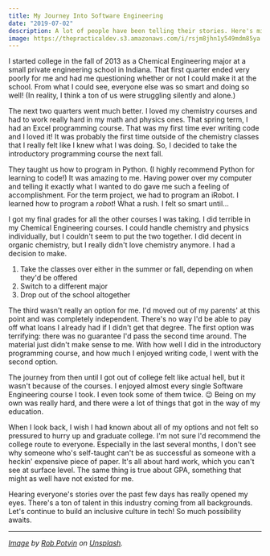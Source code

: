 ```yaml
---
title: My Journey Into Software Engineering
date: "2019-07-02"
description: A lot of people have been telling their stories. Here's mine.
image: https://thepracticaldev.s3.amazonaws.com/i/rsjm8jhn1y549mdm85ya.jpg
---
```


I started college in the fall of 2013 as a Chemical Engineering major at a small private engineering school in Indiana. That first quarter ended very poorly for me and had me questioning whether or not I could make it at the school. From what I could see, everyone else was so smart and doing so well! (In reality, I think a ton of us were struggling silently and alone.)

The next two quarters went much better. I loved my chemistry courses and had to work really hard in my math and physics ones. That spring term, I had an Excel programming course. That was my first time ever writing code and I loved it! It was probably the first time outside of the chemistry classes that I really felt like I knew what I was doing. So, I decided to take the introductory programming course the next fall.

They taught us how to program in Python. (I highly recommend Python for learning to code!) It was amazing to me. Having power over my computer and telling it exactly what I wanted to do gave me such a feeling of accomplishment. For the term project, we had to program an iRobot. I learned how to program a _robot_! What a rush. I felt so smart until...

I got my final grades for all the other courses I was taking. I did terrible in my Chemical Engineering courses. I could handle chemistry and physics individually, but I couldn't seem to put the two together. I did decent in organic chemistry, but I really didn't love chemistry anymore. I had a decision to make.

1. Take the classes over either in the summer or fall, depending on when they'd be offered
2. Switch to a different major
3. Drop out of the school altogether

The third wasn't really an option for me. I'd moved out of my parents' at this point and was completely independent. There's no way I'd be able to pay off what loans I already had if I didn't get that degree. The first option was terrifying: there was no guarantee I'd pass the second time around. The material just didn't make sense to me. With how well I did in the introductory programming course, and how much I enjoyed writing code, I went with the second option.

The journey from then until I got out of college felt like actual hell, but it wasn't because of the courses. I enjoyed almost every single Software Engineering course I took. I even took some of them twice. 😉 Being on my own was really hard, and there were a lot of things that got in the way of my education.

When I look back, I wish I had known about all of my options and not felt so pressured to hurry up and graduate college. I'm not sure I'd recommend the college route to everyone. Especially in the last several months, I don't see why someone who's self-taught can't be as successful as someone with a heckin' expensive piece of paper. It's all about hard work, which you can't see at surface level. The same thing is true about GPA, something that might as well have not existed for me.

Hearing everyone's stories over the past few days has really opened my eyes. There's a ton of talent in this industry coming from all backgrounds. Let's continue to build an inclusive culture in tech! So much possibility awaits.

---

_[Image](https://unsplash.com/photos/VLWy8LIdzsQ) by [Rob Potvin](https://unsplash.com/@robpotvin) on [Unsplash](https://unsplash.com)._
